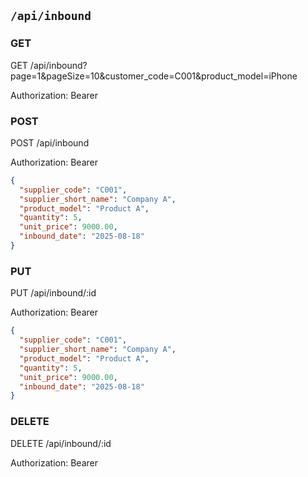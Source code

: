 ## `/api/inbound`

### GET

GET /api/inbound?page=1&pageSize=10&customer_code=C001&product_model=iPhone

Authorization: Bearer <token>

### POST
POST /api/inbound

Authorization: Bearer <token>
```json
{
  "supplier_code": "C001",
  "supplier_short_name": "Company A",
  "product_model": "Product A",
  "quantity": 5,
  "unit_price": 9000.00,
  "inbound_date": "2025-08-18"
}
```

### PUT
PUT /api/inbound/:id

Authorization: Bearer <token>
```json
{
  "supplier_code": "C001",
  "supplier_short_name": "Company A",
  "product_model": "Product A",
  "quantity": 5,
  "unit_price": 9000.00,
  "inbound_date": "2025-08-18"
}
```

### DELETE
DELETE /api/inbound/:id

Authorization: Bearer <token>